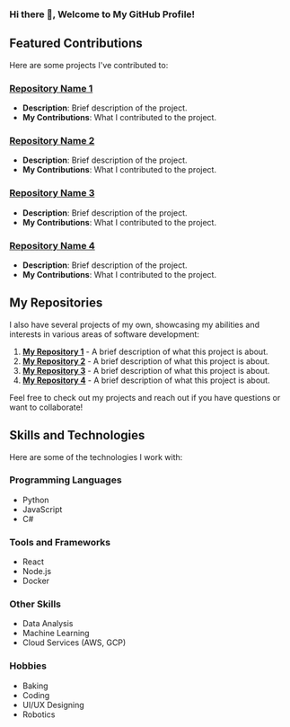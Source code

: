 ### Hi there 👋, Welcome to My GitHub Profile!

## Featured Contributions
Here are some projects I've contributed to:

### [Repository Name 1](https://github.com/user/repository1)
- **Description**: Brief description of the project.
- **My Contributions**: What I contributed to the project.

### [Repository Name 2](https://github.com/user/repository2)
- **Description**: Brief description of the project.
- **My Contributions**: What I contributed to the project.

### [Repository Name 3](https://github.com/user/repository3)
- **Description**: Brief description of the project.
- **My Contributions**: What I contributed to the project.

### [Repository Name 4](https://github.com/user/repository4)
- **Description**: Brief description of the project.
- **My Contributions**: What I contributed to the project.

## My Repositories
I also have several projects of my own, showcasing my abilities and interests in various areas of software development:

1. **[My Repository 1](https://github.com/yourusername/myrepository1)** - A brief description of what this project is about.
2. **[My Repository 2](https://github.com/yourusername/myrepository2)** - A brief description of what this project is about.
3. **[My Repository 3](https://github.com/yourusername/myrepository3)** - A brief description of what this project is about.
4. **[My Repository 4](https://github.com/yourusername/myrepository4)** - A brief description of what this project is about.

Feel free to check out my projects and reach out if you have questions or want to collaborate!

## Skills and Technologies

Here are some of the technologies I work with:

### Programming Languages
- Python
- JavaScript
- C#

### Tools and Frameworks
- React
- Node.js
- Docker

### Other Skills
- Data Analysis
- Machine Learning
- Cloud Services (AWS, GCP)

### Hobbies
- Baking
- Coding
- UI/UX Designing
- Robotics


<!--
**LinHong149/LinHong149** is a ✨ _special_ ✨ repository because its `README.md` (this file) appears on your GitHub profile.

Here are some ideas to get you started:

- 🔭 I’m currently working on ...
- 🌱 I’m currently learning ...  
- 👯 I’m looking to collaborate on ...
- 🤔 I’m looking for help with ...
- 💬 Ask me about ...
- 📫 How to reach me: ...
- 😄 Pronouns: ...
- ⚡ Fun fact: ...
-->
